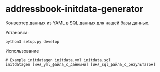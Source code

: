 # addressbook-initdata-generator

Конвертер данных из YAML в SQL данных для нашей базы данных.

Установка:

```
python3 setup.py develop
```

Использование

```
# Example initdatagen initdata.yml initdata.sql
initdatagen [имя_yml_файла_с_данными] [имя_sql_файла_с_результатом]
```
